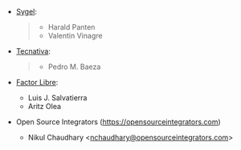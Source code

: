 - [Sygel](https://www.sygel.es):

  > - Harald Panten
  > - Valentin Vinagre

- [Tecnativa](https://www.tecnativa.com):

  > - Pedro M. Baeza

- [Factor Libre](https://factorlibre.com):

  - Luis J. Salvatierra
  - Aritz Olea

- Open Source Integrators (<https://opensourceintegrators.com>)
  - Nikul Chaudhary \<<nchaudhary@opensourceintegrators.com>\>
